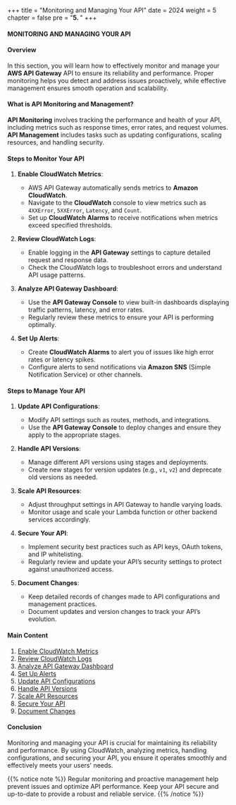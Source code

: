 +++
title = "Monitoring and Managing Your API"
date = 2024
weight = 5
chapter = false
pre = "<b>5. </b>"
+++

#### MONITORING AND MANAGING YOUR API

#### Overview
In this section, you will learn how to effectively monitor and manage your **AWS API Gateway** API to ensure its reliability and performance. Proper monitoring helps you detect and address issues proactively, while effective management ensures smooth operation and scalability.

#### What is API Monitoring and Management?
**API Monitoring** involves tracking the performance and health of your API, including metrics such as response times, error rates, and request volumes. **API Management** includes tasks such as updating configurations, scaling resources, and handling security.

#### Steps to Monitor Your API

1. **Enable CloudWatch Metrics**:
   - AWS API Gateway automatically sends metrics to **Amazon CloudWatch**.
   - Navigate to the **CloudWatch** console to view metrics such as `4XXError`, `5XXError`, `Latency`, and `Count`.
   - Set up **CloudWatch Alarms** to receive notifications when metrics exceed specified thresholds.

2. **Review CloudWatch Logs**:
   - Enable logging in the **API Gateway** settings to capture detailed request and response data.
   - Check the CloudWatch logs to troubleshoot errors and understand API usage patterns.

3. **Analyze API Gateway Dashboard**:
   - Use the **API Gateway Console** to view built-in dashboards displaying traffic patterns, latency, and error rates.
   - Regularly review these metrics to ensure your API is performing optimally.

4. **Set Up Alerts**:
   - Create **CloudWatch Alarms** to alert you of issues like high error rates or latency spikes.
   - Configure alerts to send notifications via **Amazon SNS** (Simple Notification Service) or other channels.

#### Steps to Manage Your API

1. **Update API Configurations**:
   - Modify API settings such as routes, methods, and integrations.
   - Use the **API Gateway Console** to deploy changes and ensure they apply to the appropriate stages.

2. **Handle API Versions**:
   - Manage different API versions using stages and deployments.
   - Create new stages for version updates (e.g., `v1`, `v2`) and deprecate old versions as needed.

3. **Scale API Resources**:
   - Adjust throughput settings in API Gateway to handle varying loads.
   - Monitor usage and scale your Lambda function or other backend services accordingly.

4. **Secure Your API**:
   - Implement security best practices such as API keys, OAuth tokens, and IP whitelisting.
   - Regularly review and update your API’s security settings to protect against unauthorized access.

5. **Document Changes**:
   - Keep detailed records of changes made to API configurations and management practices.
   - Document updates and version changes to track your API’s evolution.

#### Main Content

1. [Enable CloudWatch Metrics](#)
2. [Review CloudWatch Logs](#)
3. [Analyze API Gateway Dashboard](#)
4. [Set Up Alerts](#)
5. [Update API Configurations](#)
6. [Handle API Versions](#)
7. [Scale API Resources](#)
8. [Secure Your API](#)
9. [Document Changes](#)

#### Conclusion
Monitoring and managing your API is crucial for maintaining its reliability and performance. By using CloudWatch, analyzing metrics, handling configurations, and securing your API, you ensure it operates smoothly and effectively meets your users' needs.

{{% notice note %}}
Regular monitoring and proactive management help prevent issues and optimize API performance. Keep your API secure and up-to-date to provide a robust and reliable service.
{{% /notice %}}
